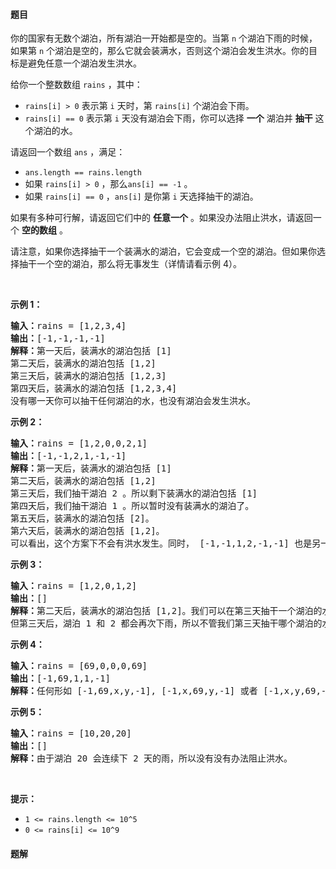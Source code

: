#### 题目
<p>你的国家有无数个湖泊，所有湖泊一开始都是空的。当第 <code>n</code>&nbsp;个湖泊下雨的时候，如果第 <code>n</code>&nbsp;个湖泊是空的，那么它就会装满水，否则这个湖泊会发生洪水。你的目标是避免任意一个湖泊发生洪水。</p>

<p>给你一个整数数组&nbsp;<code>rains</code>&nbsp;，其中：</p>

<ul>
	<li><code>rains[i] &gt; 0</code>&nbsp;表示第 <code>i</code>&nbsp;天时，第 <code>rains[i]</code>&nbsp;个湖泊会下雨。</li>
	<li><code>rains[i] == 0</code>&nbsp;表示第 <code>i</code>&nbsp;天没有湖泊会下雨，你可以选择 <strong>一个</strong>&nbsp;湖泊并 <strong>抽干</strong>&nbsp;这个湖泊的水。</li>
</ul>

<p>请返回一个数组<em>&nbsp;</em><code>ans</code>&nbsp;，满足：</p>

<ul>
	<li><code>ans.length == rains.length</code></li>
	<li>如果&nbsp;<code>rains[i] &gt; 0</code> ，那么<code>ans[i] == -1</code>&nbsp;。</li>
	<li>如果&nbsp;<code>rains[i] == 0</code>&nbsp;，<code>ans[i]</code>&nbsp;是你第&nbsp;<code>i</code>&nbsp;天选择抽干的湖泊。</li>
</ul>

<p>如果有多种可行解，请返回它们中的 <strong>任意一个</strong>&nbsp;。如果没办法阻止洪水，请返回一个 <strong>空的数组</strong>&nbsp;。</p>

<p>请注意，如果你选择抽干一个装满水的湖泊，它会变成一个空的湖泊。但如果你选择抽干一个空的湖泊，那么将无事发生（详情请看示例 4）。</p>

<p>&nbsp;</p>

<p><strong>示例 1：</strong></p>

<pre><strong>输入：</strong>rains = [1,2,3,4]
<strong>输出：</strong>[-1,-1,-1,-1]
<strong>解释：</strong>第一天后，装满水的湖泊包括 [1]
第二天后，装满水的湖泊包括 [1,2]
第三天后，装满水的湖泊包括 [1,2,3]
第四天后，装满水的湖泊包括 [1,2,3,4]
没有哪一天你可以抽干任何湖泊的水，也没有湖泊会发生洪水。
</pre>

<p><strong>示例 2：</strong></p>

<pre><strong>输入：</strong>rains = [1,2,0,0,2,1]
<strong>输出：</strong>[-1,-1,2,1,-1,-1]
<strong>解释：</strong>第一天后，装满水的湖泊包括 [1]
第二天后，装满水的湖泊包括 [1,2]
第三天后，我们抽干湖泊 2 。所以剩下装满水的湖泊包括 [1]
第四天后，我们抽干湖泊 1 。所以暂时没有装满水的湖泊了。
第五天后，装满水的湖泊包括 [2]。
第六天后，装满水的湖泊包括 [1,2]。
可以看出，这个方案下不会有洪水发生。同时， [-1,-1,1,2,-1,-1] 也是另一个可行的没有洪水的方案。
</pre>

<p><strong>示例 3：</strong></p>

<pre><strong>输入：</strong>rains = [1,2,0,1,2]
<strong>输出：</strong>[]
<strong>解释：</strong>第二天后，装满水的湖泊包括 [1,2]。我们可以在第三天抽干一个湖泊的水。
但第三天后，湖泊 1 和 2 都会再次下雨，所以不管我们第三天抽干哪个湖泊的水，另一个湖泊都会发生洪水。
</pre>

<p><strong>示例 4：</strong></p>

<pre><strong>输入：</strong>rains = [69,0,0,0,69]
<strong>输出：</strong>[-1,69,1,1,-1]
<strong>解释：</strong>任何形如 [-1,69,x,y,-1], [-1,x,69,y,-1] 或者 [-1,x,y,69,-1] 都是可行的解，其中 1 &lt;= x,y &lt;= 10^9
</pre>

<p><strong>示例 5：</strong></p>

<pre><strong>输入：</strong>rains = [10,20,20]
<strong>输出：</strong>[]
<strong>解释：</strong>由于湖泊 20 会连续下 2 天的雨，所以没有没有办法阻止洪水。
</pre>

<p>&nbsp;</p>

<p><strong>提示：</strong></p>

<ul>
	<li><code>1 &lt;= rains.length &lt;= 10^5</code></li>
	<li><code>0 &lt;= rains[i] &lt;= 10^9</code></li>
</ul>


 #### 题解